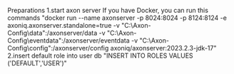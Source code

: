 Preparations
1.start axon server 
If you have Docker, you can run this commands 
"docker run --name axonserver -p 8024:8024 -p 8124:8124 -e axoniq.axonserver.standalone=true -v "C:\Axon-Config\data":/axonserver/data -v "C:\Axon-Config\eventdata":/axonserver/eventdata -v "C:\Axon-Config\config":/axonserver/config axoniq/axonserver:2023.2.3-jdk-17"
2.insert default role into user db
"INSERT INTO ROLES VALUES ('DEFAULT','USER')"
